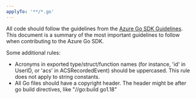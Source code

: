 ```yaml
---
applyTo: '**/*.go'
---
```


All code should follow the guidelines from the [Azure Go SDK Guidelines](https://azure.github.io/azure-sdk/golang_introduction.html). This document is a summary of the most important guidelines to follow when contributing to the Azure Go SDK.

Some additional rules:
- Acronyms in exported type/struct/function names (for instance, 'id' in UserID, or 'acs' in ACSRecordedEvent) should be uppercased. This rule does not apply to string constants.
- All Go files should have a copyright header. The header might be after go build directives, like "//go:build go1.18"
